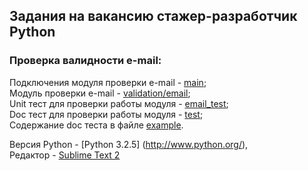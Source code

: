 ## Задания на вакансию стажер-разработчик Python
### Проверка валидности e-mail:
Подключения модуля проверки e-mail - [main](https://github.com/freakbelka/yandex_probation/blob/master/main.py);<br>
Модуль проверки e-mail - [validation/email](https://github.com/freakbelka/yandex_probation/blob/master/validation/email.py);<br>
Unit тест для проверки работы модуля - [email_test](https://github.com/freakbelka/yandex_probation/blob/master/email_test.py);<br>
Doc тест для проверки работы модуля - [test](https://github.com/freakbelka/yandex_probation/blob/master/test.py);<br> Содержание doc теста в файле [example](https://github.com/freakbelka/yandex_probation/blob/master/example.txt).


Версия Python - [Python 3.2.5] (http://www.python.org/),<br>
Редактор - [Sublime Text 2](sublimetext.com/2)
